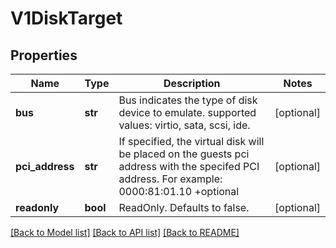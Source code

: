 # V1DiskTarget

## Properties
Name | Type | Description | Notes
------------ | ------------- | ------------- | -------------
**bus** | **str** | Bus indicates the type of disk device to emulate. supported values: virtio, sata, scsi, ide. | [optional] 
**pci_address** | **str** | If specified, the virtual disk will be placed on the guests pci address with the specifed PCI address. For example: 0000:81:01.10 +optional | [optional] 
**readonly** | **bool** | ReadOnly. Defaults to false. | [optional] 

[[Back to Model list]](../README.md#documentation-for-models) [[Back to API list]](../README.md#documentation-for-api-endpoints) [[Back to README]](../README.md)


